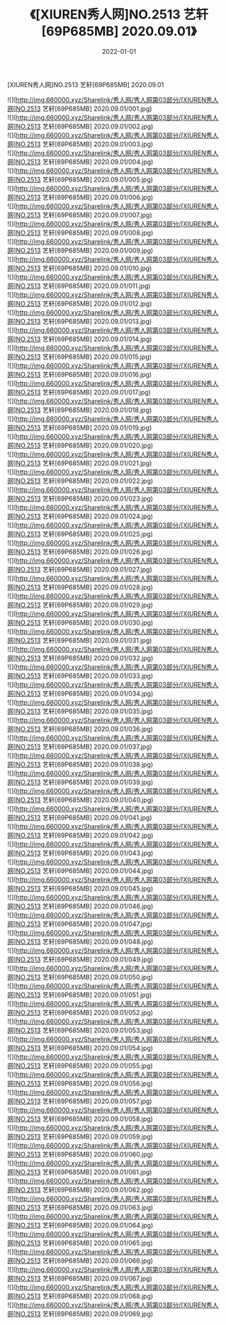 ﻿---
layout: post
title:  《[XIUREN秀人网]NO.2513 艺轩[69P685MB] 2020.09.01》
date:   2022-01-01
img: http://img.660000.xyz/Sharelink/秀人网/秀人网第03部分/[XIUREN秀人网]NO.2513 艺轩[69P685MB] 2020.09.01/000.jpg
categories: [美女, 清纯, 唯美]
---

[XIUREN秀人网]NO.2513 艺轩[69P685MB] 2020.09.01

 ![](http://img.660000.xyz/Sharelink/秀人网/秀人网第03部分/[XIUREN秀人网]NO.2513 艺轩[69P685MB] 2020.09.01/001.jpg) <br>![](http://img.660000.xyz/Sharelink/秀人网/秀人网第03部分/[XIUREN秀人网]NO.2513 艺轩[69P685MB] 2020.09.01/002.jpg) <br>![](http://img.660000.xyz/Sharelink/秀人网/秀人网第03部分/[XIUREN秀人网]NO.2513 艺轩[69P685MB] 2020.09.01/003.jpg) <br>![](http://img.660000.xyz/Sharelink/秀人网/秀人网第03部分/[XIUREN秀人网]NO.2513 艺轩[69P685MB] 2020.09.01/004.jpg) <br>![](http://img.660000.xyz/Sharelink/秀人网/秀人网第03部分/[XIUREN秀人网]NO.2513 艺轩[69P685MB] 2020.09.01/005.jpg) <br>![](http://img.660000.xyz/Sharelink/秀人网/秀人网第03部分/[XIUREN秀人网]NO.2513 艺轩[69P685MB] 2020.09.01/006.jpg) <br>![](http://img.660000.xyz/Sharelink/秀人网/秀人网第03部分/[XIUREN秀人网]NO.2513 艺轩[69P685MB] 2020.09.01/007.jpg) <br>![](http://img.660000.xyz/Sharelink/秀人网/秀人网第03部分/[XIUREN秀人网]NO.2513 艺轩[69P685MB] 2020.09.01/008.jpg) <br>![](http://img.660000.xyz/Sharelink/秀人网/秀人网第03部分/[XIUREN秀人网]NO.2513 艺轩[69P685MB] 2020.09.01/009.jpg) <br>![](http://img.660000.xyz/Sharelink/秀人网/秀人网第03部分/[XIUREN秀人网]NO.2513 艺轩[69P685MB] 2020.09.01/010.jpg) <br>![](http://img.660000.xyz/Sharelink/秀人网/秀人网第03部分/[XIUREN秀人网]NO.2513 艺轩[69P685MB] 2020.09.01/011.jpg) <br>![](http://img.660000.xyz/Sharelink/秀人网/秀人网第03部分/[XIUREN秀人网]NO.2513 艺轩[69P685MB] 2020.09.01/012.jpg) <br>![](http://img.660000.xyz/Sharelink/秀人网/秀人网第03部分/[XIUREN秀人网]NO.2513 艺轩[69P685MB] 2020.09.01/013.jpg) <br>![](http://img.660000.xyz/Sharelink/秀人网/秀人网第03部分/[XIUREN秀人网]NO.2513 艺轩[69P685MB] 2020.09.01/014.jpg) <br>![](http://img.660000.xyz/Sharelink/秀人网/秀人网第03部分/[XIUREN秀人网]NO.2513 艺轩[69P685MB] 2020.09.01/015.jpg) <br>![](http://img.660000.xyz/Sharelink/秀人网/秀人网第03部分/[XIUREN秀人网]NO.2513 艺轩[69P685MB] 2020.09.01/016.jpg) <br>![](http://img.660000.xyz/Sharelink/秀人网/秀人网第03部分/[XIUREN秀人网]NO.2513 艺轩[69P685MB] 2020.09.01/017.jpg) <br>![](http://img.660000.xyz/Sharelink/秀人网/秀人网第03部分/[XIUREN秀人网]NO.2513 艺轩[69P685MB] 2020.09.01/018.jpg) <br>![](http://img.660000.xyz/Sharelink/秀人网/秀人网第03部分/[XIUREN秀人网]NO.2513 艺轩[69P685MB] 2020.09.01/019.jpg) <br>![](http://img.660000.xyz/Sharelink/秀人网/秀人网第03部分/[XIUREN秀人网]NO.2513 艺轩[69P685MB] 2020.09.01/020.jpg) <br>![](http://img.660000.xyz/Sharelink/秀人网/秀人网第03部分/[XIUREN秀人网]NO.2513 艺轩[69P685MB] 2020.09.01/021.jpg) <br>![](http://img.660000.xyz/Sharelink/秀人网/秀人网第03部分/[XIUREN秀人网]NO.2513 艺轩[69P685MB] 2020.09.01/022.jpg) <br>![](http://img.660000.xyz/Sharelink/秀人网/秀人网第03部分/[XIUREN秀人网]NO.2513 艺轩[69P685MB] 2020.09.01/023.jpg) <br>![](http://img.660000.xyz/Sharelink/秀人网/秀人网第03部分/[XIUREN秀人网]NO.2513 艺轩[69P685MB] 2020.09.01/024.jpg) <br>![](http://img.660000.xyz/Sharelink/秀人网/秀人网第03部分/[XIUREN秀人网]NO.2513 艺轩[69P685MB] 2020.09.01/025.jpg) <br>![](http://img.660000.xyz/Sharelink/秀人网/秀人网第03部分/[XIUREN秀人网]NO.2513 艺轩[69P685MB] 2020.09.01/026.jpg) <br>![](http://img.660000.xyz/Sharelink/秀人网/秀人网第03部分/[XIUREN秀人网]NO.2513 艺轩[69P685MB] 2020.09.01/027.jpg) <br>![](http://img.660000.xyz/Sharelink/秀人网/秀人网第03部分/[XIUREN秀人网]NO.2513 艺轩[69P685MB] 2020.09.01/028.jpg) <br>![](http://img.660000.xyz/Sharelink/秀人网/秀人网第03部分/[XIUREN秀人网]NO.2513 艺轩[69P685MB] 2020.09.01/029.jpg) <br>![](http://img.660000.xyz/Sharelink/秀人网/秀人网第03部分/[XIUREN秀人网]NO.2513 艺轩[69P685MB] 2020.09.01/030.jpg) <br>![](http://img.660000.xyz/Sharelink/秀人网/秀人网第03部分/[XIUREN秀人网]NO.2513 艺轩[69P685MB] 2020.09.01/031.jpg) <br>![](http://img.660000.xyz/Sharelink/秀人网/秀人网第03部分/[XIUREN秀人网]NO.2513 艺轩[69P685MB] 2020.09.01/032.jpg) <br>![](http://img.660000.xyz/Sharelink/秀人网/秀人网第03部分/[XIUREN秀人网]NO.2513 艺轩[69P685MB] 2020.09.01/033.jpg) <br>![](http://img.660000.xyz/Sharelink/秀人网/秀人网第03部分/[XIUREN秀人网]NO.2513 艺轩[69P685MB] 2020.09.01/034.jpg) <br>![](http://img.660000.xyz/Sharelink/秀人网/秀人网第03部分/[XIUREN秀人网]NO.2513 艺轩[69P685MB] 2020.09.01/035.jpg) <br>![](http://img.660000.xyz/Sharelink/秀人网/秀人网第03部分/[XIUREN秀人网]NO.2513 艺轩[69P685MB] 2020.09.01/036.jpg) <br>![](http://img.660000.xyz/Sharelink/秀人网/秀人网第03部分/[XIUREN秀人网]NO.2513 艺轩[69P685MB] 2020.09.01/037.jpg) <br>![](http://img.660000.xyz/Sharelink/秀人网/秀人网第03部分/[XIUREN秀人网]NO.2513 艺轩[69P685MB] 2020.09.01/038.jpg) <br>![](http://img.660000.xyz/Sharelink/秀人网/秀人网第03部分/[XIUREN秀人网]NO.2513 艺轩[69P685MB] 2020.09.01/039.jpg) <br>![](http://img.660000.xyz/Sharelink/秀人网/秀人网第03部分/[XIUREN秀人网]NO.2513 艺轩[69P685MB] 2020.09.01/040.jpg) <br>![](http://img.660000.xyz/Sharelink/秀人网/秀人网第03部分/[XIUREN秀人网]NO.2513 艺轩[69P685MB] 2020.09.01/041.jpg) <br>![](http://img.660000.xyz/Sharelink/秀人网/秀人网第03部分/[XIUREN秀人网]NO.2513 艺轩[69P685MB] 2020.09.01/042.jpg) <br>![](http://img.660000.xyz/Sharelink/秀人网/秀人网第03部分/[XIUREN秀人网]NO.2513 艺轩[69P685MB] 2020.09.01/043.jpg) <br>![](http://img.660000.xyz/Sharelink/秀人网/秀人网第03部分/[XIUREN秀人网]NO.2513 艺轩[69P685MB] 2020.09.01/044.jpg) <br>![](http://img.660000.xyz/Sharelink/秀人网/秀人网第03部分/[XIUREN秀人网]NO.2513 艺轩[69P685MB] 2020.09.01/045.jpg) <br>![](http://img.660000.xyz/Sharelink/秀人网/秀人网第03部分/[XIUREN秀人网]NO.2513 艺轩[69P685MB] 2020.09.01/046.jpg) <br>![](http://img.660000.xyz/Sharelink/秀人网/秀人网第03部分/[XIUREN秀人网]NO.2513 艺轩[69P685MB] 2020.09.01/047.jpg) <br>![](http://img.660000.xyz/Sharelink/秀人网/秀人网第03部分/[XIUREN秀人网]NO.2513 艺轩[69P685MB] 2020.09.01/048.jpg) <br>![](http://img.660000.xyz/Sharelink/秀人网/秀人网第03部分/[XIUREN秀人网]NO.2513 艺轩[69P685MB] 2020.09.01/049.jpg) <br>![](http://img.660000.xyz/Sharelink/秀人网/秀人网第03部分/[XIUREN秀人网]NO.2513 艺轩[69P685MB] 2020.09.01/050.jpg) <br>![](http://img.660000.xyz/Sharelink/秀人网/秀人网第03部分/[XIUREN秀人网]NO.2513 艺轩[69P685MB] 2020.09.01/051.jpg) <br>![](http://img.660000.xyz/Sharelink/秀人网/秀人网第03部分/[XIUREN秀人网]NO.2513 艺轩[69P685MB] 2020.09.01/052.jpg) <br>![](http://img.660000.xyz/Sharelink/秀人网/秀人网第03部分/[XIUREN秀人网]NO.2513 艺轩[69P685MB] 2020.09.01/053.jpg) <br>![](http://img.660000.xyz/Sharelink/秀人网/秀人网第03部分/[XIUREN秀人网]NO.2513 艺轩[69P685MB] 2020.09.01/054.jpg) <br>![](http://img.660000.xyz/Sharelink/秀人网/秀人网第03部分/[XIUREN秀人网]NO.2513 艺轩[69P685MB] 2020.09.01/055.jpg) <br>![](http://img.660000.xyz/Sharelink/秀人网/秀人网第03部分/[XIUREN秀人网]NO.2513 艺轩[69P685MB] 2020.09.01/056.jpg) <br>![](http://img.660000.xyz/Sharelink/秀人网/秀人网第03部分/[XIUREN秀人网]NO.2513 艺轩[69P685MB] 2020.09.01/057.jpg) <br>![](http://img.660000.xyz/Sharelink/秀人网/秀人网第03部分/[XIUREN秀人网]NO.2513 艺轩[69P685MB] 2020.09.01/058.jpg) <br>![](http://img.660000.xyz/Sharelink/秀人网/秀人网第03部分/[XIUREN秀人网]NO.2513 艺轩[69P685MB] 2020.09.01/059.jpg) <br>![](http://img.660000.xyz/Sharelink/秀人网/秀人网第03部分/[XIUREN秀人网]NO.2513 艺轩[69P685MB] 2020.09.01/060.jpg) <br>![](http://img.660000.xyz/Sharelink/秀人网/秀人网第03部分/[XIUREN秀人网]NO.2513 艺轩[69P685MB] 2020.09.01/061.jpg) <br>![](http://img.660000.xyz/Sharelink/秀人网/秀人网第03部分/[XIUREN秀人网]NO.2513 艺轩[69P685MB] 2020.09.01/062.jpg) <br>![](http://img.660000.xyz/Sharelink/秀人网/秀人网第03部分/[XIUREN秀人网]NO.2513 艺轩[69P685MB] 2020.09.01/063.jpg) <br>![](http://img.660000.xyz/Sharelink/秀人网/秀人网第03部分/[XIUREN秀人网]NO.2513 艺轩[69P685MB] 2020.09.01/064.jpg) <br>![](http://img.660000.xyz/Sharelink/秀人网/秀人网第03部分/[XIUREN秀人网]NO.2513 艺轩[69P685MB] 2020.09.01/065.jpg) <br>![](http://img.660000.xyz/Sharelink/秀人网/秀人网第03部分/[XIUREN秀人网]NO.2513 艺轩[69P685MB] 2020.09.01/066.jpg) <br>![](http://img.660000.xyz/Sharelink/秀人网/秀人网第03部分/[XIUREN秀人网]NO.2513 艺轩[69P685MB] 2020.09.01/067.jpg) <br>![](http://img.660000.xyz/Sharelink/秀人网/秀人网第03部分/[XIUREN秀人网]NO.2513 艺轩[69P685MB] 2020.09.01/068.jpg) <br>![](http://img.660000.xyz/Sharelink/秀人网/秀人网第03部分/[XIUREN秀人网]NO.2513 艺轩[69P685MB] 2020.09.01/069.jpg) <br>